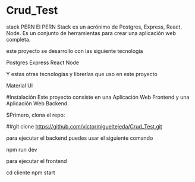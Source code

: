 # Crud_Test
stack PERN
El PERN Stack es un acrónimo de Postgres, Express, React, Node. Es un conjunto de herramientas para crear una aplicación web completa.

este proyecto se desarrollo con las siguiente tecnologia

Postgres
Express
React
Node

Y estas otras tecnologías y librerías que uso en este proyecto

Material UI

#Instalación
Este proyecto consiste en una Aplicación Web Frontend y una Aplicación Web Backend.

$Primero, clona el repo:

##git clone https://github.com/victormigueltejeda/Crud_Test.git

para ejecutar el backend puedes usar el siguiente comando

npm run dev

para ejecutar el frontend

cd cliente
npm start

